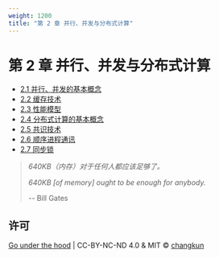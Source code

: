 ```yaml
---
weight: 1200
title: "第 2 章 并行、并发与分布式计算"
---
```


# 第 2 章 并行、并发与分布式计算

- [2.1 并行、并发的基本概念](./define.md)
- [2.2 缓存技术](./cache.md)
- [2.3 性能模型](./perfs.md)
- [2.4 分布式计算的基本概念](./distributed.md)
- [2.5 共识技术](./consensus.md)
- [2.6 顺序进程通讯](./csp.md)
- [2.7 同步锁](./locks.md)

> _640KB（内存）对于任何人都应该足够了。_
> 
> _640KB [of memory] ought to be enough for anybody._
>
> -- Bill Gates

## 许可

[Go under the hood](https://github.com/changkun/go-under-the-hood) | CC-BY-NC-ND 4.0 & MIT &copy; [changkun](https://changkun.de)
